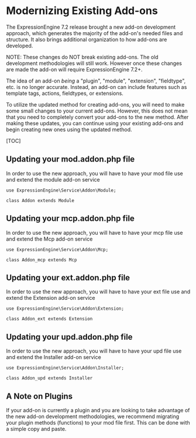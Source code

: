 <!--
    This source file is part of the open source project
    ExpressionEngine User Guide (https://github.com/ExpressionEngine/ExpressionEngine-User-Guide)

    @link      https://expressionengine.com/
    @copyright Copyright (c) 2003-2023, Packet Tide, LLC (https://packettide.com)
    @license   https://expressionengine.com/license Licensed under Apache License, Version 2.0
-->

# Modernizing Existing Add-ons



The ExpressionEngine 7.2 release brought a new add-on development approach, which generates the majority of the add-on's needed files and structure. It also brings additional organization to how add-ons are developed.

NOTE: These changes do NOT break existing add-ons.  The old development methodologies will still work. However once these changes are made the add-on will require ExpressionEngine 7.2+.


The idea of an add-on _being_ a "plugin", "module", "extension", "fieldtype", etc. is no longer accurate. Instead, an add-on can include features such as template tags, actions, fieldtypes, or extensions.

To utilize the updated method for creating add-ons, you will need to make some small changes to your current add-ons. However, this does not mean that you need to completely convert your add-ons to the new method. After making these updates, you can continue using your existing add-ons and begin creating new ones using the updated method.



[TOC]

## Updating your mod.addon.php file
In order to use the new approach, you will have to have your mod file use and extend the module add-on service


```
use ExpressionEngine\Service\Addon\Module;

class Addon extends Module

```

## Updating your mcp.addon.php file

In order to use the new approach, you will have to have your mcp file use and extend the Mcp add-on service

```
use ExpressionEngine\Service\Addon\Mcp;

class Addon_mcp extends Mcp
```

## Updating your ext.addon.php file

In order to use the new approach, you will have to have your ext file use and extend the Extension add-on service

```
use ExpressionEngine\Service\Addon\Extension;

class Addon_ext extends Extension
```

## Updating your upd.addon.php file

In order to use the new approach, you will have to have your upd file use and extend the Installer add-on service

```
use ExpressionEngine\Service\Addon\Installer;

class Addon_upd extends Installer
```
## A Note on Plugins
If your add-on is currently a plugin and you are looking to take advantage of the new add-on development methodologies, we recommend migrating your plugin methods (functions) to your mod file first.  This can be done with a simple copy and paste.
